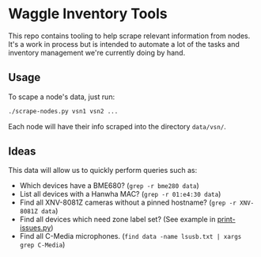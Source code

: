 # Waggle Inventory Tools

This repo contains tooling to help scrape relevant information from nodes. It's
a work in process but is intended to automate a lot of the tasks and inventory
management we're currently doing by hand.

## Usage

To scape a node's data, just run:

```sh
./scrape-nodes.py vsn1 vsn2 ...
```

Each node will have their info scraped into the directory `data/vsn/`.

## Ideas

This data will allow us to quickly perform queries such as:

- Which devices have a BME680? (`grep -r bme280 data`)
- List all devices with a Hanwha MAC? (`grep -r 01:e4:30 data`)
- Find all XNV-8081Z cameras without a pinned hostname?
  (`grep -r XNV-8081Z data`)
- Find all devices which need zone label set? (See example in
  [print-issues.py](./print-issues.py))
- Find all C-Media microphones.
  (`find data -name lsusb.txt | xargs grep C-Media`)
